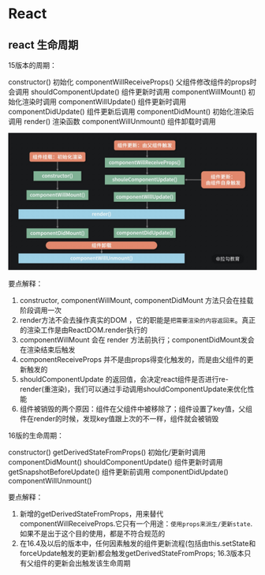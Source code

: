 # React

## react 生命周期
15版本的周期：

constructor() 初始化
componentWillReceiveProps() 父组件修改组件的props时会调用
shouldComponentUpdate() 组件更新时调用
componentWillMount() 初始化渲染时调用
componentWillUpdate() 组件更新时调用
componentDidUpdate() 组件更新后调用
componentDidMount() 初始化渲染后调用
render() 渲染函数
componentWillUnmount() 组件卸载时调用

<img src="https://raw.githubusercontent.com/greatWeber/Ask-questions-every-day/master/images/20201117203136.jpg" alt="banner" width="600px">

要点解释：
1. constructor, componentWillMount, componentDidMount 方法只会在挂载阶段调用一次
2. render方法不会去操作真实的DOM ，它的职能是`把需要渲染的内容返回来`。真正的渲染工作是由ReactDOM.render执行的
3. componentWillMount 会在 render 方法前执行；componentDidMount发会在渲染结束后触发
4. componentReceiveProps 并不是由props得变化触发的，而是由父组件的更新触发的
5. shouldComponentUpdate 的返回值，会决定react组件是否进行re-render(重渲染)，我们可以通过手动调用shouldComponentUpdate来优化性能
6. 组件被销毁的两个原因：组件在父组件中被移除了；组件设置了key值，父组件在render的时候，发现key值跟上次的不一样，组件就会被销毁

16版的生命周期：

constructor()
getDerivedStateFromProps() 初始化/更新时调用
componentDidMount() 
shouldComponentUpdate() 组件更新时调用
getSnapshotBeforeUpdate() 组件更新前调用
componentDidUpdate() 
componentWillUnmount()

要点解释：
1. 新增的getDerivedStateFromProps，用来替代componentWillReceiveProps.它只有一个用途：`使用props来派生/更新state`.如果不是出于这个目的使用，都是不符合规范的
2. 在16.4及以后的版本中，任何因素触发的组件更新流程(包括由this.setState和forceUpdate触发的更新)都会触发getDerivedStateFromProps; 16.3版本只有父组件的更新会出触发该生命周期


